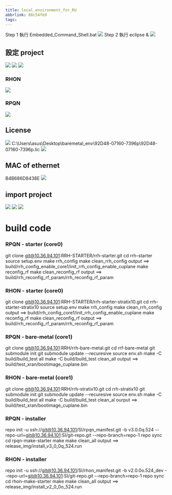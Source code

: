 ```yaml
---
title: local_environment_for_RU
abbrlink: 88c54fe9
tags:
---
```

Step 1
執行 Embedded_Command_Shell.bat
![](10.png)
Step 2
執行 eclipse &
![](11.png)
## 設定 project
![](01.png)
![](02.png)
![](03.png)
### RHON
![](04_1.png)
### RPQN
![](04_2.png)
## License
![](05.png)
C:\Users\asus\Desktop\baremetal_env\92D48-07160-7396p\92D48-07160-7396p.lic
![](06.png)
## MAC of ethernet
B4B686D8438E
![](12.png)
## import project
![](07.png)
![](08.png)
![](09.png)

# build code
### RPQN - starter (core0)
git clone git@10.36.94.101:RRH-STARTER/rrh-starter.git
cd rrh-starter
source setup.env
make rrh_config
make clean_rrh_config
output ==> build/rrh_config_enable_core1/init_rrh_config_enable_cuplane
make reconfig_rf
make clean_reconfig_rf
output ==> build/rrh_reconfig_rf_param/rrh_reconfig_rf_param

### RHON - starter (core0)
git clone git@10.36.94.101:RRH-STARTER/rrh-starter-stratix10.git
cd rrh-starter-stratix10
source setup.env
make rrh_config
make clean_rrh_config
output ==> build/rrh_config_core1/init_rrh_config_enable_cuplane
make reconfig_rf
make clean_reconfig_rf
output ==> build/rrh_reconfig_rf_param/rrh_reconfig_rf_param

### RPQN - bare-metal (core1)
git clone git@10.36.94.101:RRH/rrh-bare-metal.git
cd rrf-bare-metal
git submodule init 
git submodule update --recuresive
source env.sh
make -C build/build_test all
make -C build/build_test clean_all
output ==> build/test_xran/bootimage_cuplane.bin

### RHON - bare-metal (core1)
git clone git@10.36.94.101:RRH/rrh-stratix10.git
cd rrh-stratix10
git submodule init 
git submodule update --recuresive
source env.sh
make -C build/build_test all
make -C build/build_test clean_al
ourput ==> build/test_xran/bootimage_cuplane.bin

### RPQN - installer
repo init -u ssh://git@10.36.94.101/SI/rpqn_manifest.git -b v3.0.0q.524 --repo-url=git@10.36.94.101:SI/git-repo.git --repo-branch=repo-1
repo sync
cd rpqn-make-starter
make
make clean_all
output ==> release_img/install_v3_0_0q_524.run

### RHON - installer
repo init -u ssh://git@10.36.94.101/SI/rhon_manifest.git -b v2.0.0o.524_dev --repo-url=git@10.36.94.101:SI/git-repo.git --repo-branch=repo-1
repo sync
cd rhon-make-starter
make
make clean_all
output ==> release_img/install_v2_0_0o_524.run